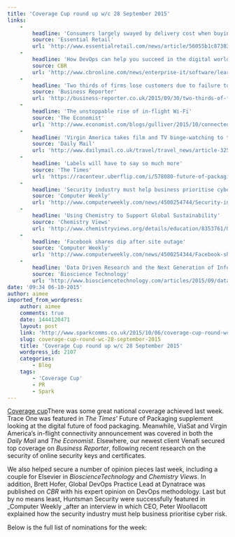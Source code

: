 ```yaml
---
title: 'Coverage Cup round up w/c 28 September 2015'
links:
    -
        headline: 'Consumers largely swayed by delivery cost when buying'
        source: 'Essential Retail'
        url: 'http://www.essentialretail.com/news/article/56055b1c87383-cost-of-delivery-a-major-factor-in-consumers-buying-decisions'
    -
        headline: 'How DevOps can help you succeed in the digital world'
        source: CBR
        url: 'http://www.cbronline.com/news/enterprise-it/software/learn-the-art-of-devops-to-emerge-victorious-on-the-digital-battlefield-4680666/page/1'
    -
        headline: 'Two thirds of firms lose customers due to failure to establish online trust with keys and certificates'
        source: 'Business Reporter'
        url: 'http://business-reporter.co.uk/2015/09/30/two-thirds-of-firms-lose-customers-due-to-failure-to-establish-online-trust-with-keys-and-certificates/'
    -
        headline: 'The unstoppable rise of in-flight Wi-Fi'
        source: 'The Economist'
        url: 'http://www.economist.com/blogs/gulliver/2015/10/connected-flights#comments'
    -
        headline: 'Virgin America takes film and TV binge-watching to the sky with Netflix streaming service'
        source: 'Daily Mail'
        url: 'http://www.dailymail.co.uk/travel/travel_news/article-3255196/Netflix-chill-Virgin-America-takes-film-TV-binge-watching-sky.html#ixzz3niBOMar2'
    -
        headline: 'Labels will have to say so much more'
        source: 'The Times'
        url: 'https://raconteur.uberflip.com/i/578080-future-of-packaging'
    -
        headline: 'Security industry must help business prioritise cyber risk, says Huntsman Security'
        source: 'Computer Weekly'
        url: 'http://www.computerweekly.com/news/4500254744/Security-industry-must-help-business-prioritise-cyber-risk-says-Huntsman-Security'
    -
        headline: 'Using Chemistry to Support Global Sustainability'
        source: 'Chemistry Views'
        url: 'http://www.chemistryviews.org/details/education/8353761/Using_Chemistry_to_Support_Global_Sustainability.html'
    -
        headline: 'Facebook shares dip after site outage'
        source: 'Computer Weekly'
        url: 'http://www.computerweekly.com/news/4500254344/Facebook-shares-dip-after-site-outage'
    -
        headline: 'Data Driven Research and the Next Generation of Informatics'
        source: 'Bioscience Technology'
        url: 'http://www.biosciencetechnology.com/articles/2015/09/data-driven-research-and-next-generation-informatics'
date: '09:34 06-10-2015'
author: aimee
imported_from_wordpress:
    author: aimee
    comments: true
    date: 1444120471
    layout: post
    link: 'http://www.sparkcomms.co.uk/2015/10/06/coverage-cup-round-wc-28-september-2015/'
    slug: coverage-cup-round-wc-28-september-2015
    title: 'Coverage Cup round up w/c 28 September 2015'
    wordpress_id: 2107
    categories:
        - Blog
    tags:
        - 'Coverage Cup'
        - PR
        - Spark
---
```


[Coverage cup](Coverage-cup-167x300.jpg)There was some great national coverage achieved last week. Trace One was featured in _The Times'_ Future of Packaging supplement looking at the digital future of food packaging. Meanwhile, ViaSat and Virgin America’s in-flight connectivity announcement was covered in both the _Daily Mail_ and _The Economist_. Elsewhere, our newest client Venafi secured top coverage on _Business Reporter_, following recent research on the security of online security keys and certificates.

We also helped secure a number of opinion pieces last week, including a couple for Elsevier in _BioscienceTechnology_ and _Chemistry Views_. In addition, Brett Hofer, Global DevOps Practice Lead at Dynatrace was published on _CBR_ with his expert opinion on DevOps methodology. Last but by no means least, Huntsman Security were successfully featured in _Computer Weekly _after an interview in which CEO, Peter Woollacott explained how the security industry must help business prioritise cyber risk.

Below is the full list of nominations for the week:
